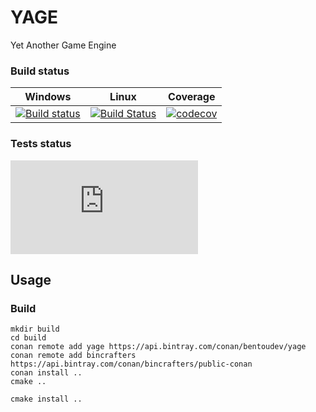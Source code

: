 # YAGE

Yet Another Game Engine

### Build status
|Windows|Linux|Coverage
|:-------:|:------:|:------:|
|[![Build status](https://ci.appveyor.com/api/projects/status/d71ntjggmu4slj5m?svg=true)](https://ci.appveyor.com/project/MrJaqbq/yage) |[![Build Status](https://travis-ci.org/BentouDev/YAGE.svg?branch=master)](https://travis-ci.org/BentouDev/YAGE) |[![codecov](https://codecov.io/gh/BentouDev/YAGE/branch/master/graph/badge.svg)](https://codecov.io/gh/BentouDev/YAGE)|

### Tests status
[![Test status](https://flauschig.ch/batch.php?type=tests&account=MrJaqbq&slug=YAGE)](https://ci.appveyor.com/project/MrJaqbq/yage/build/tests)

## Usage
### Build
```
mkdir build
cd build
conan remote add yage https://api.bintray.com/conan/bentoudev/yage
conan remote add bincrafters https://api.bintray.com/conan/bincrafters/public-conan
conan install ..
cmake ..
```

```
cmake install ..
```